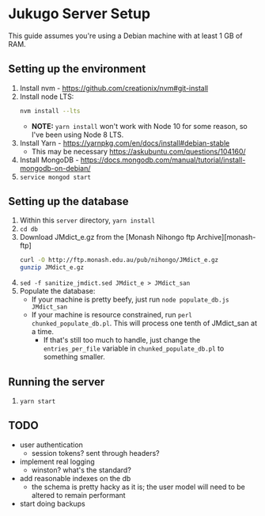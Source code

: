 # Jukugo Server Setup

This guide assumes you're using a Debian machine with at least 1 GB of RAM.

## Setting up the environment
1. Install nvm - https://github.com/creationix/nvm#git-install
1. Install node LTS:
    ```sh
    nvm install --lts
    ```
    * **NOTE:** `yarn install` won't work with Node 10 for some reason, so I've been using Node 8 LTS.
1. Install Yarn - https://yarnpkg.com/en/docs/install#debian-stable
    * This may be necessary https://askubuntu.com/questions/104160/
1. Install MongoDB - https://docs.mongodb.com/manual/tutorial/install-mongodb-on-debian/
1. `service mongod start`

## Setting up the database
1. Within this `server` directory, `yarn install`
1. `cd db`
1. Download JMdict_e.gz from the [Monash Nihongo ftp Archive][monash-ftp]
    ```sh
    curl -O http://ftp.monash.edu.au/pub/nihongo/JMdict_e.gz
    gunzip JMdict_e.gz
    ```
1. `sed -f sanitize_jmdict.sed JMdict_e > JMdict_san`
1. Populate the database:
    * If your machine is pretty beefy, just run `node populate_db.js JMdict_san`
    * If your machine is resource constrained, run `perl chunked_populate_db.pl`.  This will process one tenth of JMdict_san at a time.
        * If that's still too much to handle, just change the `entries_per_file` variable in `chunked_populate_db.pl` to something smaller.

## Running the server
1. `yarn start`


## TODO
* user authentication
    * session tokens? sent through headers?
* implement real logging
    * winston? what's the standard?
* add reasonable indexes on the db
    * the schema is pretty hacky as it is; the user model will need to be altered to remain performant
* start doing backups
